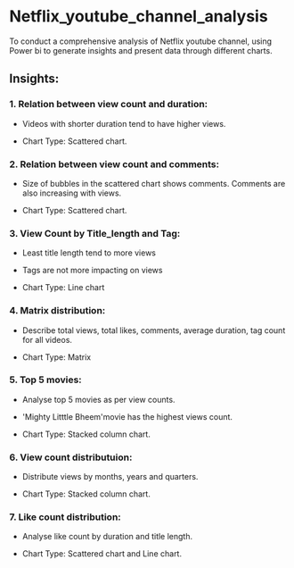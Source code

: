 # Netflix_youtube_channel_analysis

To conduct a comprehensive analysis of Netflix youtube channel, using Power bi to generate insights and present data through different charts.


## Insights:

### 1. Relation between view count and duration:

* Videos with shorter duration tend to have higher views. 
  
* Chart Type: Scattered chart.

### 2. Relation between view count and comments:

* Size of bubbles in the scattered chart shows comments. Comments are also increasing with views.

* Chart Type: Scattered chart.

### 3. View Count by Title_length and Tag: 

* Least title length tend to more views

* Tags are not more impacting on views

* Chart Type: Line chart

### 4. Matrix distribution:

* Describe total views, total likes, comments, average duration, tag count for all videos.

* Chart Type: Matrix

### 5. Top 5 movies:

* Analyse top 5 movies as per view counts.

* 'Mighty Litttle Bheem'movie has the highest views count.

* Chart Type: Stacked column chart.

### 6. View count distributuion:

* Distribute views by months, years and quarters.

*  Chart Type: Stacked column chart.

### 7. Like count distribution:

* Analyse like count by duration and title length.

* Chart Type: Scattered chart and Line chart.

